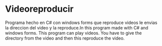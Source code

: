 # Videoreproducir
Programa hecho en C# con windows forms que reproduce videos le envias la direccion del video y la reproduce.In this program made with C# and windows forms. This program can play videos. You have to give the directory from the video and then this reproduce the video.
